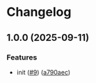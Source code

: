 # Changelog

## 1.0.0 (2025-09-11)


### Features

* init ([#9](https://github.com/sanity-io/signed-urls/issues/9)) ([a790aec](https://github.com/sanity-io/signed-urls/commit/a790aecfcb2774d4d722acba78e6f5179d57a6a9))
